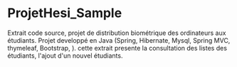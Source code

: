 # ProjetHesi_Sample
Extrait code source, projet de distribution biométrique des ordinateurs aux étudiants. Projet developpé en Java (Spring, Hibernate, Mysql, Spring MVC, thymeleaf, Bootstrap, ). cette extrait presente la consultation des listes des étudiants, l'ajout d'un nouvel étudiants. 
